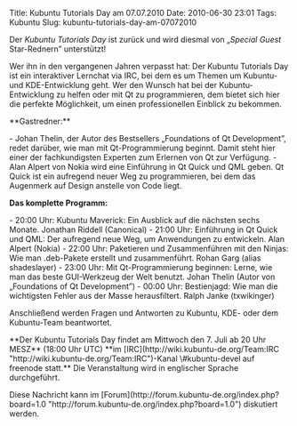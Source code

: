 Title: Kubuntu Tutorials Day am 07.07.2010
Date: 2010-06-30 23:01
Tags: Kubuntu
Slug: kubuntu-tutorials-day-am-07072010

Der *Kubuntu Tutorials Day* ist zurück und wird diesmal von „*Special
Guest* Star-Rednern” unterstützt!

</p>
Wer ihn in den vergangenen Jahren verpasst hat: Der Kubuntu Tutorials
Day ist ein interaktiver Lernchat via IRC, bei dem es um Themen um
Kubuntu- und KDE-Entwicklung geht. Wer den Wunsch hat bei der
Kubuntu-Entwicklung zu helfen oder mit Qt zu programmieren, dem bietet
sich hier die perfekte Möglichkeit, um einen professionellen Einblick zu
bekommen.

</p>
**Gastredner:**

</p>
-   Johan Thelin, der Autor des Bestsellers „Foundations of Qt
    Development”, redet darüber, wie man mit Qt-Programmierung beginnt.
    Damit steht hier einer der fachkundigsten Experten zum Erlernen von
    Qt zur Verfügung.
-   Alan Alpert von Nokia wird eine Einführung in Qt Quick und QML
    geben. Qt Quick ist ein aufregend neuer Weg zu programmieren, bei
    dem das Augenmerk auf Design anstelle von Code liegt.

</p>
<!--break--><!--break-->

**Das komplette Programm:**

</p>
-   20:00 Uhr: Kubuntu Maverick: Ein Ausblick auf die nächsten sechs
    Monate. Jonathan Riddell (Canonical)
-   21:00 Uhr: Einführung in Qt Quick und QML: Der aufregend neue Weg,
    um Anwendungen zu entwickeln. Alan Alpert (Nokia)
-   22:00 Uhr: Paketieren und Zusammenführen mit den Ninjas: Wie man
    .deb-Pakete erstellt und zusammenführt. Rohan Garg (alias
    shadeslayer)
-   23:00 Uhr: Mit Qt-Programmierung beginnen: Lerne, wie man das beste
    GUI-Werkzeug der Welt benutzt. Johan Thelin (Autor von „Foundations
    of Qt Development”)
-   00:00 Uhr: Bestienjagd: Wie man die wichtigsten Fehler aus der Masse
    herausfiltert. Ralph Janke (txwikinger)

</p>
Anschließend werden Fragen und Antworten zu Kubuntu, KDE- oder dem
Kubuntu-Team beantwortet.

</p>
**Der Kubuntu Tutorials Day findet am Mittwoch den 7. Juli ab 20 Uhr
MESZ** (18:00 Uhr UTC) **im
[IRC](http://wiki.kubuntu-de.org/Team:IRC "http://wiki.kubuntu-de.org/Team:IRC")-Kanal
\#kubuntu-devel auf freenode statt.** Die Veranstaltung wird in
englischer Sprache durchgeführt.

</p>
Diese Nachricht kann im
[Forum](http://forum.kubuntu-de.org/index.php?board=1.0 "http://forum.kubuntu-de.org/index.php?board=1.0")
diskutiert werden.

</p>


